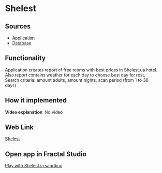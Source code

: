 # Shelest

## Sources

- [Application](https://github.com/LearnFractal/FractalPlatform/tree/main/FractalPlatform.Examples/Applications/Shelest/ShelestApplication.cs)
- [Database](https://github.com/LearnFractal/FractalPlatform/tree/main/FractalPlatform.Examples/Databases/Shelest)

## Functionality

Application creates report of free rooms with best prices in Shelest.ua hotel. 
Also report contains weather for each day to choose best day for rest.
Search criteria: amount adults, amount nights, scan period (from 1 to 30 days)

## How it implemented

**Video explanation**: No video

## Web Link

[Shelest](https://fraplat.com/jupiter/Shelest)

## Open app in Fractal Studio

[Play with Shelest in sandbox](https://fraplat.com/mars/FractalStudio/?tag=Shelest+template)


